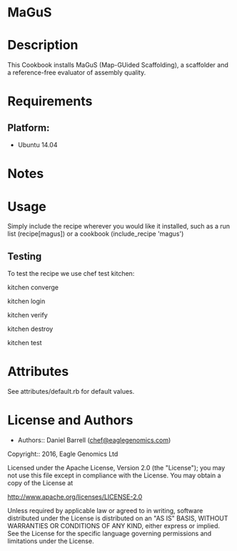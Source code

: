 # MaGuS

Description
===========
This Cookbook installs MaGuS (Map-GUided Scaffolding), a scaffolder and a reference-free evaluator of assembly quality.

Requirements
============

## Platform:

* Ubuntu 14.04

Notes
=====

Usage
=====
Simply include the recipe wherever you would like it installed, such as a run list (recipe[magus]) or a cookbook (include_recipe 'magus')


## Testing
To test the recipe we use chef test kitchen:

kitchen converge

kitchen login

kitchen verify

kitchen destroy

kitchen test

Attributes
==========
See attributes/default.rb for default values.


License and Authors
===================

* Authors:: Daniel Barrell (<chef@eaglegenomics.com>)

Copyright:: 2016, Eagle Genomics Ltd
    
Licensed under the Apache License, Version 2.0 (the "License");
you may not use this file except in compliance with the License.
You may obtain a copy of the License at

http://www.apache.org/licenses/LICENSE-2.0

Unless required by applicable law or agreed to in writing, software
distributed under the License is distributed on an "AS IS" BASIS,
WITHOUT WARRANTIES OR CONDITIONS OF ANY KIND, either express or implied.
See the License for the specific language governing permissions and
limitations under the License.
